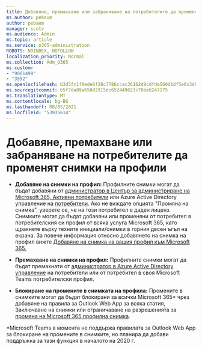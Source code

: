 ```yaml
---
title: Добавяне, премахване или забраняване на потребителите да променят снимки на профили
ms.author: pebaum
author: pebaum
manager: scotv
ms.audience: Admin
ms.topic: article
ms.service: o365-administration
ROBOTS: NOINDEX, NOFOLLOW
localization_priority: Normal
ms.collection: Adm_O365
ms.custom:
- "9001499"
- "3552"
ms.openlocfilehash: b3d5fc1f0ede6f28c7786ccac36162d9cdfde560d1df5e0c3db8128b5ee51a4f
ms.sourcegitcommit: b5f7da89a650d2915dc652449623c78be6247175
ms.translationtype: MT
ms.contentlocale: bg-BG
ms.lasthandoff: 08/05/2021
ms.locfileid: "53935614"
---
```

# <a name="add-remove-or-prevent-users-from-changing-profile-photos"></a>Добавяне, премахване или забраняване на потребителите да променят снимки на профили

- **Добавяне на снимки на профил:** Профилните снимки могат да бъдат добавяни от [администратор в Център за администриране на Microsoft 365, Активни потребители](https://admin.microsoft.com/Adminportal/Home?source=applauncher#/users) или Azure Active Directory управление на [потребители](https://portal.azure.com/#blade/Microsoft_AAD_IAM/UsersManagementMenuBlade/AllUsers).  Ако не виждате опцията "Промяна на снимка", уверете се, че на този потребител е даден лиценз. Снимките могат да бъдат добавяни или променяни от потребител в потребителския си профил от всяка услуга Microsoft 365, като щракнете върху техните инициали/снимки в горния десен ъгъл на екрана. За повече информация относно добавянето на снимка на профил вижте [Добавяне на снимка на вашия профил към Microsoft 365.](https://support.office.com/article/add-your-profile-photo-to-office-365-2eaf93fd-b3f1-43b9-9cdc-bdcd548435b7)

- **Премахване на снимки на профил:** Профилните снимки могат да бъдат премахнати от [администратор в Azure Active Directory управление](https://portal.azure.com/#blade/Microsoft_AAD_IAM/UsersManagementMenuBlade/AllUsers) на потребители или от потребител в своя Microsoft Teams потребителски профил.

- **Блокиране на промените в снимката на профила:** Промените в снимките могат да бъдат блокирани за всички Microsoft 365* чрез добавяне на правила за Outlook Web App за всяка статия, Заключване на снимки или ограничаване на разрешенията за [промяна на Microsoft 365 профилна снимка](https://answers.microsoft.com/msoffice/forum/msoffice_o365admin-mso_dep365-mso_o365b/locking-photos-or-restricting-permissions-to/1d19ae4f-de5d-4c3d-a0ad-4b8b8ac32e3d).

*Microsoft Teams в момента не поддържа правилата за Outlook Web App за блокиране на промените в снимките, но планира да добави поддръжка за тази функция в началото на 2020 г.
